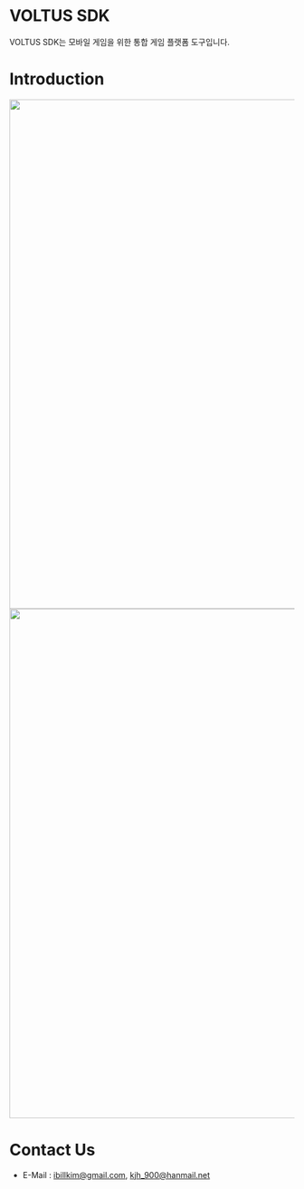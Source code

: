 # VOLTUS SDK

VOLTUS SDK는 모바일 게임을 위한 통합 게임 플랫폼 도구입니다.

# Introduction 

<img src="http://jsappfactory.cafe24.com/Resources/voltus/intro1.png" width=900>
<img src="http://jsappfactory.cafe24.com/Resources/voltus/intro2.png" width=900>

# Contact Us

* E-Mail : ibillkim@gmail.com, kjh_900@hanmail.net
